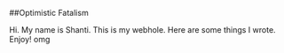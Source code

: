 ##Optimistic Fatalism

Hi. My name is Shanti. This is my webhole. Here are some things I wrote. Enjoy!
omg
